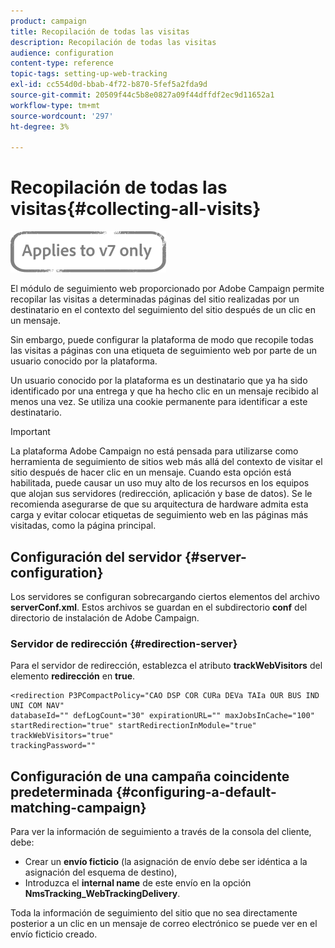 ```yaml
---
product: campaign
title: Recopilación de todas las visitas
description: Recopilación de todas las visitas
audience: configuration
content-type: reference
topic-tags: setting-up-web-tracking
exl-id: cc554d0d-bbab-4f72-b870-5fef5a2fda9d
source-git-commit: 20509f44c5b8e0827a09f44dffdf2ec9d11652a1
workflow-type: tm+mt
source-wordcount: '297'
ht-degree: 3%

---
```


# Recopilación de todas las visitas{#collecting-all-visits}

![](../../assets/v7-only.svg)

El módulo de seguimiento web proporcionado por Adobe Campaign permite recopilar las visitas a determinadas páginas del sitio realizadas por un destinatario en el contexto del seguimiento del sitio después de un clic en un mensaje.

Sin embargo, puede configurar la plataforma de modo que recopile todas las visitas a páginas con una etiqueta de seguimiento web por parte de un usuario conocido por la plataforma.

Un usuario conocido por la plataforma es un destinatario que ya ha sido identificado por una entrega y que ha hecho clic en un mensaje recibido al menos una vez. Se utiliza una cookie permanente para identificar a este destinatario.

>[!IMPORTANT]
>
>La plataforma Adobe Campaign no está pensada para utilizarse como herramienta de seguimiento de sitios web más allá del contexto de visitar el sitio después de hacer clic en un mensaje. Cuando esta opción está habilitada, puede causar un uso muy alto de los recursos en los equipos que alojan sus servidores (redirección, aplicación y base de datos). Se le recomienda asegurarse de que su arquitectura de hardware admita esta carga y evitar colocar etiquetas de seguimiento web en las páginas más visitadas, como la página principal.

## Configuración del servidor {#server-configuration}

Los servidores se configuran sobrecargando ciertos elementos del archivo **serverConf.xml**. Estos archivos se guardan en el subdirectorio **conf** del directorio de instalación de Adobe Campaign.

### Servidor de redirección {#redirection-server}

Para el servidor de redirección, establezca el atributo **trackWebVisitors** del elemento **redirección** en **true**.

```
<redirection P3PCompactPolicy="CAO DSP COR CURa DEVa TAIa OUR BUS IND UNI COM NAV"
databaseId="" defLogCount="30" expirationURL="" maxJobsInCache="100"
startRedirection="true" startRedirectionInModule="true" trackWebVisitors="true"
trackingPassword=""
```

## Configuración de una campaña coincidente predeterminada {#configuring-a-default-matching-campaign}

Para ver la información de seguimiento a través de la consola del cliente, debe:

* Crear un **envío ficticio** (la asignación de envío debe ser idéntica a la asignación del esquema de destino),
* Introduzca el **internal name** de este envío en la opción **NmsTracking_WebTrackingDelivery**.

Toda la información de seguimiento del sitio que no sea directamente posterior a un clic en un mensaje de correo electrónico se puede ver en el envío ficticio creado.
